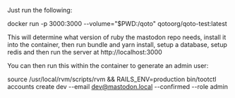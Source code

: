 Just run the following:

docker run -p 3000:3000 --volume="$PWD:/qoto" qotoorg/qoto-test:latest

This will determine what version of ruby the mastodon repo needs, install it into the container, then run bundle and yarn install, setup a database, setup redis and then run the server at http://localhost:3000

You can then run this within the container to generate an admin user:

source /usr/local/rvm/scripts/rvm && RAILS_ENV=production bin/tootctl accounts create dev --email dev@mastodon.local --confirmed --role admin
